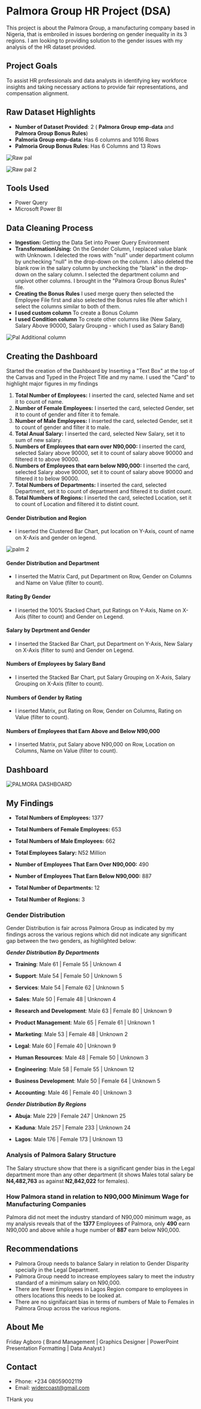# Palmora Group HR Project (DSA)
This project is about the Palmora Group, a manufacturing company based in Nigeria, that is embroiled in issues bordering on gender inequality in its 3 regions.  I am looking to providing solution to the gender issues with my analysis of the HR dataset provided.


## Project Goals
To assist HR professionals and data analysts in identifying key workforce insights and taking necessary actions to provide fair representations, and compensation alignment.

## Raw Dataset Highlights
- **Number of Dataset Provided**: 2 ( **Palmora Group emp-data** and **Palmora Group Bonus Rules**) 
- **Palmoria Group emp-data**: Has 6 columns and 1016 Rows
- **Palmoria Group Bonus Rules**: Has 6 Columns and 13 Rows

![Raw pal](https://github.com/user-attachments/assets/bb7622bd-cb7b-4fae-841f-24c23cdefc0d)

![Raw pal 2](https://github.com/user-attachments/assets/87a098ec-30d7-41e6-b19b-b5c5592f3130)

## Tools Used
- Power Query
- Microsoft Power BI

## Data Cleaning Process
- **Ingestion:** Getting the Data Set into Power Query Environment
- **TransformationUsing:** On the Gender Column, I replaced value blank with Unknown. I delected the rows with "null" under department column by unchecking "null" in the drop-down on the column. I also deleted the blank row in the salary column by unchecking the "blank" in the drop-down on the salary column.  I selected the department column and unpivot other columns. I brought in the "Palmora Group Bonus Rules" file.
- **Creating the Bonus Rules** I used merge query then selected the Employee File first and also selected the Bonus rules file after which I select the columns similar to both of them.
- **I used custom column** To create a Bonus Column
- **I used Condition column** To create other columns like (New Salary, Salary Above 90000, Salary Groupng - which I used as Salary Band)

![Pal Additional column](https://github.com/user-attachments/assets/0d8704e1-c3c6-492f-9537-b0664eb31883)


## Creating the Dashboard
Started the creation of the Dashboard by Inserting a "Text Box" at the top of the Canvas and Typed in the Project Title and my name.
I used the "Card" to highlight major figures in my findings
1. **Total Number of Employees:** I inserted the card, selected Name and set it to count of name.
2. **Number of Female Employees:** I inserted the card, selected Gender, set it to count of gender and filter it to female.
3. **Number of Male Employees:** I inserted the card, selected Gender, set it to count of gender and filter it to male.
4. **Total Anual Salary:** I inserted the card, selected New Salary, set it to sum of new salary.
5. **Numbers of Employees that earn over N90,000:** I inserted the card, selected Salary above 90000, set it to count of salary above 90000 and filtered it to above 90000.
6. **Numbers of Employees that earn below N90,000:** I inserted the card, selected Salary above 90000, set it to count of salary above 90000 and filtered it to below 90000.
7. **Total Numbers of Departments:** I inserted the card, selected Department, set it to count of department and filtered it to distint count.
8. **Total Numbers of Regions:** I inserted the card, selected Location, set it to count of Location and filtered it to distint count.

#### **Gender Distribution and Region**
- I inserted the Clustered Bar Chart, put location on Y-Axis, count of name on X-Axis and gender on legend.

![palm 2](https://github.com/user-attachments/assets/aecc9042-e5e1-4b68-bbe7-c7341bd14653)


#### **Gender Distribution and Department**
- I inserted the Matrix Card, put Department on Row, Gender on Columns and Name on Value (filter to count).

#### **Rating By Gender**
- I inserted the 100% Stacked Chart, put Ratings on Y-Axis, Name on X-Axis (filter to count) and Gender on Legend.

#### **Salary by Deprtment and Gender**
- I inserted the Stacked Bar Chart, put Department on Y-Axis, New Salary on X-Axis (filter to sum) and Gender on Legend.

#### **Numbers of Employees by Salary Band**
- I inserted the Stacked Bar Chart, put Salary Grouping on X-Axis, Salary Grouping on X-Axis (filter to count).

#### **Numbers of Gender by Rating**
- I inserted Matrix, put Rating on Row, Gender on Columns, Rating on Value (filter to count).

#### **Numbers of Employees that Earn Above and Below N90,000**
- I inserted Matrix, put Salary above N90,000 on Row, Location on Columns, Name on Value (filter to count).


## Dashboard

![PALMORA DASHBOARD](https://github.com/user-attachments/assets/0224ef41-21c2-4353-bda2-704f41525f3a)


## My Findings

- **Total Numbers of Employees:** 1377

- **Total Numbers of Female Employees:** 653

- **Total Numbers of Male Employees:** 662

- **Total Employees Salary:** N52 Million

- **Number of Employees That Earn Over N90,000:** 490
  
- **Number of Employees That Earn Below N90,000:** 887

- **Total Number of Departments:** 12

- **Total Number of Regions:** 3
  


### Gender Distribution
Gender Distribution is fair across Palmora Group as indicated by my findings across the various regions which did not indicate any significant gap between the two genders, as highlighted below:


_**Gender Distribution By Departments**_

- **Training**: Male 61  | Female 55  | Unknown 4
  
- **Support**: Male 54  | Female 50  | Unknown 5

- **Services**: Male 54  | Female  62 | Unknown 5

- **Sales**: Male 50  | Female 48  | Unknown 4

- **Research and Development**: Male 63  | Female 80  | Unknown 9

- **Product Management**: Male 65  | Female 61  | Unknown 1

- **Marketing**: Male 53  | Female 48  | Unknown 2

- **Legal**: Male 60  | Female 40  | Unknown 9

- **Human Resources**: Male 48  | Female 50  | Unknown 3

- **Engineering**: Male 58  | Female 55  | Unknown 12

- **Business Development**: Male 50  | Female 64  | Unknown 5

- **Accounting**: Male 46  | Female 40  | Unknown 3




_**Gender Distribution By Regions**_

- **Abuja**: Male 229  | Female 247  | Unknown 25

- **Kaduna**: Male 257  | Female 233  | Unknown 24

- **Lagos**: Male 176  | Female 173  | Unknown 13


### Analysis of Palmora Salary Structure
The Salary structure show that there is a significant gender bias in the Legal department more than any other department (it shows Males total salary be **N4,482,763** as against **N2,842,022** for females).

### How Palmora stand in relation to N90,000 Minimum Wage for Manufacturing Companies
Palmora did not meet the industry standard of N90,000 minimum wage, as my analysis reveals that of the **1377** Employees of Palmora, only **490** earn N90,000 and above while a huge number of **887** earn below N90,000.


## Recommendations
- Palmora Group needs to balance Salary in relation to Gender Disparity specially in the Legal Department.
- Palmora Group needd to increase employees salary to meet the industry standard of a minimum salary on N90,000.
- There are fewer Employees in Lagos Region compare to employees in others locations this needs to be looked at.
- There are no signifaicant bias in terms of numbers of Male to Females in Palmora Group across the various regions.
  

## About Me
Friday Agboro ( Brand Management  |  Graphics Designer | PowerPoint Presentation Formatting |  Data Analyst )

## Contact
- Phone: +234 08059002119
- Email: widercoast@gmail.com


THank you
